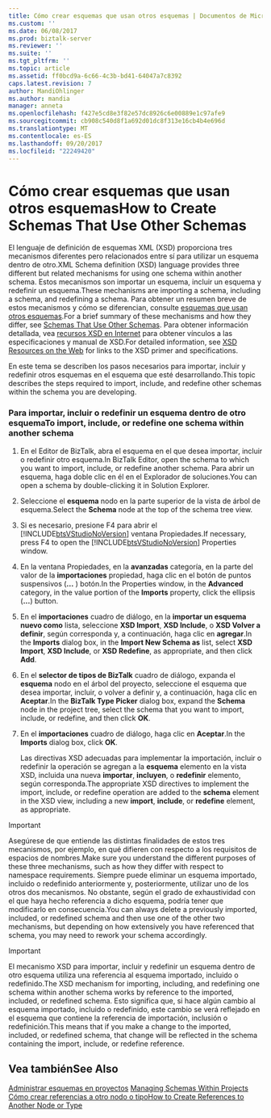 ```yaml
---
title: Cómo crear esquemas que usan otros esquemas | Documentos de Microsoft
ms.custom: ''
ms.date: 06/08/2017
ms.prod: biztalk-server
ms.reviewer: ''
ms.suite: ''
ms.tgt_pltfrm: ''
ms.topic: article
ms.assetid: ff0bcd9a-6c66-4c3b-bd41-64047a7c8392
caps.latest.revision: 7
author: MandiOhlinger
ms.author: mandia
manager: anneta
ms.openlocfilehash: f427e5cd8e3f82e57dc8926c6e00889e1c97afe9
ms.sourcegitcommit: cb908c540d8f1a692d01dc8f313e16cb4b4e696d
ms.translationtype: MT
ms.contentlocale: es-ES
ms.lasthandoff: 09/20/2017
ms.locfileid: "22249420"
---
```

# <a name="how-to-create-schemas-that-use-other-schemas"></a><span data-ttu-id="97eda-102">Cómo crear esquemas que usan otros esquemas</span><span class="sxs-lookup"><span data-stu-id="97eda-102">How to Create Schemas That Use Other Schemas</span></span>
<span data-ttu-id="97eda-103">El lenguaje de definición de esquemas XML (XSD) proporciona tres mecanismos diferentes pero relacionados entre sí para utilizar un esquema dentro de otro.</span><span class="sxs-lookup"><span data-stu-id="97eda-103">XML Schema definition (XSD) language provides three different but related mechanisms for using one schema within another schema.</span></span> <span data-ttu-id="97eda-104">Estos mecanismos son importar un esquema, incluir un esquema y redefinir un esquema.</span><span class="sxs-lookup"><span data-stu-id="97eda-104">These mechanisms are importing a schema, including a schema, and redefining a schema.</span></span> <span data-ttu-id="97eda-105">Para obtener un resumen breve de estos mecanismos y cómo se diferencian, consulte [esquemas que usan otros esquemas](../core/schemas-that-use-other-schemas.md).</span><span class="sxs-lookup"><span data-stu-id="97eda-105">For a brief summary of these mechanisms and how they differ, see [Schemas That Use Other Schemas](../core/schemas-that-use-other-schemas.md).</span></span> <span data-ttu-id="97eda-106">Para obtener información detallada, vea [recursos XSD en Internet](../core/xsd-resources-on-the-web.md) para obtener vínculos a las especificaciones y manual de XSD.</span><span class="sxs-lookup"><span data-stu-id="97eda-106">For detailed information, see [XSD Resources on the Web](../core/xsd-resources-on-the-web.md) for links to the XSD primer and specifications.</span></span>  
  
 <span data-ttu-id="97eda-107">En este tema se describen los pasos necesarios para importar, incluir y redefinir otros esquemas en el esquema que esté desarrollando.</span><span class="sxs-lookup"><span data-stu-id="97eda-107">This topic describes the steps required to import, include, and redefine other schemas within the schema you are developing.</span></span>  
  
### <a name="to-import-include-or-redefine-one-schema-within-another-schema"></a><span data-ttu-id="97eda-108">Para importar, incluir o redefinir un esquema dentro de otro esquema</span><span class="sxs-lookup"><span data-stu-id="97eda-108">To import, include, or redefine one schema within another schema</span></span>  
  
1.  <span data-ttu-id="97eda-109">En el Editor de BizTalk, abra el esquema en el que desea importar, incluir o redefinir otro esquema.</span><span class="sxs-lookup"><span data-stu-id="97eda-109">In BizTalk Editor, open the schema to which you want to import, include, or redefine another schema.</span></span> <span data-ttu-id="97eda-110">Para abrir un esquema, haga doble clic en él en el Explorador de soluciones.</span><span class="sxs-lookup"><span data-stu-id="97eda-110">You can open a schema by double-clicking it in Solution Explorer.</span></span>  
  
2.  <span data-ttu-id="97eda-111">Seleccione el **esquema** nodo en la parte superior de la vista de árbol de esquema.</span><span class="sxs-lookup"><span data-stu-id="97eda-111">Select the **Schema** node at the top of the schema tree view.</span></span>  
  
3.  <span data-ttu-id="97eda-112">Si es necesario, presione F4 para abrir el [!INCLUDE[btsVStudioNoVersion](../includes/btsvstudionoversion-md.md)] ventana Propiedades.</span><span class="sxs-lookup"><span data-stu-id="97eda-112">If necessary, press F4 to open the [!INCLUDE[btsVStudioNoVersion](../includes/btsvstudionoversion-md.md)] Properties window.</span></span>  
  
4.  <span data-ttu-id="97eda-113">En la ventana Propiedades, en la **avanzadas** categoría, en la parte del valor de la **importaciones** propiedad, haga clic en el botón de puntos suspensivos (**...** ) botón.</span><span class="sxs-lookup"><span data-stu-id="97eda-113">In the Properties window, in the **Advanced** category, in the value portion of the **Imports** property, click the ellipsis (**...**) button.</span></span>  
  
5.  <span data-ttu-id="97eda-114">En el **importaciones** cuadro de diálogo, en la **importar un esquema nuevo como** lista, seleccione **XSD Import**, **XSD Include**, o **XSD Volver a definir**, según corresponda y, a continuación, haga clic en **agregar**.</span><span class="sxs-lookup"><span data-stu-id="97eda-114">In the **Imports** dialog box, in the **Import New Schema as** list, select **XSD Import**, **XSD Include**, or **XSD Redefine**, as appropriate, and then click **Add**.</span></span>  
  
6.  <span data-ttu-id="97eda-115">En el **selector de tipos de BizTalk** cuadro de diálogo, expanda el **esquema** nodo en el árbol del proyecto, seleccione el esquema que desea importar, incluir, o volver a definir y, a continuación, haga clic en **Aceptar**.</span><span class="sxs-lookup"><span data-stu-id="97eda-115">In the **BizTalk Type Picker** dialog box, expand the **Schema** node in the project tree, select the schema that you want to import, include, or redefine, and then click **OK**.</span></span>  
  
7.  <span data-ttu-id="97eda-116">En el **importaciones** cuadro de diálogo, haga clic en **Aceptar**.</span><span class="sxs-lookup"><span data-stu-id="97eda-116">In the **Imports** dialog box, click **OK**.</span></span>  
  
     <span data-ttu-id="97eda-117">Las directivas XSD adecuadas para implementar la importación, incluir o redefinir la operación se agregan a la **esquema** elemento en la vista XSD, incluida una nueva **importar**, **incluyen**, o **redefinir** elemento, según corresponda.</span><span class="sxs-lookup"><span data-stu-id="97eda-117">The appropriate XSD directives to implement the import, include, or redefine operation are added to the **schema** element in the XSD view, including a new **import**, **include**, or **redefine** element, as appropriate.</span></span>  
  
> [!IMPORTANT]
>  <span data-ttu-id="97eda-118">Asegúrese de que entiende las distintas finalidades de estos tres mecanismos, por ejemplo, en qué difieren con respecto a los requisitos de espacios de nombres.</span><span class="sxs-lookup"><span data-stu-id="97eda-118">Make sure you understand the different purposes of these three mechanisms, such as how they differ with respect to namespace requirements.</span></span> <span data-ttu-id="97eda-119">Siempre puede eliminar un esquema importado, incluido o redefinido anteriormente y, posteriormente, utilizar uno de los otros dos mecanismos. No obstante, según el grado de exhaustividad con el que haya hecho referencia a dicho esquema, podría tener que modificarlo en consecuencia.</span><span class="sxs-lookup"><span data-stu-id="97eda-119">You can always delete a previously imported, included, or redefined schema and then use one of the other two mechanisms, but depending on how extensively you have referenced that schema, you may need to rework your schema accordingly.</span></span>  
  
> [!IMPORTANT]
>  <span data-ttu-id="97eda-120">El mecanismo XSD para importar, incluir y redefinir un esquema dentro de otro esquema utiliza una referencia al esquema importado, incluido o redefinido.</span><span class="sxs-lookup"><span data-stu-id="97eda-120">The XSD mechanism for importing, including, and redefining one schema within another schema works by reference to the imported, included, or redefined schema.</span></span> <span data-ttu-id="97eda-121">Esto significa que, si hace algún cambio al esquema importado, incluido o redefinido, este cambio se verá reflejado en el esquema que contiene la referencia de importación, inclusión o redefinición.</span><span class="sxs-lookup"><span data-stu-id="97eda-121">This means that if you make a change to the imported, included, or redefined schema, that change will be reflected in the schema containing the import, include, or redefine reference.</span></span>  
  
## <a name="see-also"></a><span data-ttu-id="97eda-122">Vea también</span><span class="sxs-lookup"><span data-stu-id="97eda-122">See Also</span></span>  
 <span data-ttu-id="97eda-123">[Administrar esquemas en proyectos](../core/managing-schemas-within-projects.md) </span><span class="sxs-lookup"><span data-stu-id="97eda-123">[Managing Schemas Within Projects](../core/managing-schemas-within-projects.md) </span></span>  
 [<span data-ttu-id="97eda-124">Cómo crear referencias a otro nodo o tipo</span><span class="sxs-lookup"><span data-stu-id="97eda-124">How to Create References to Another Node or Type</span></span>](../core/how-to-create-references-to-another-node-or-type.md)